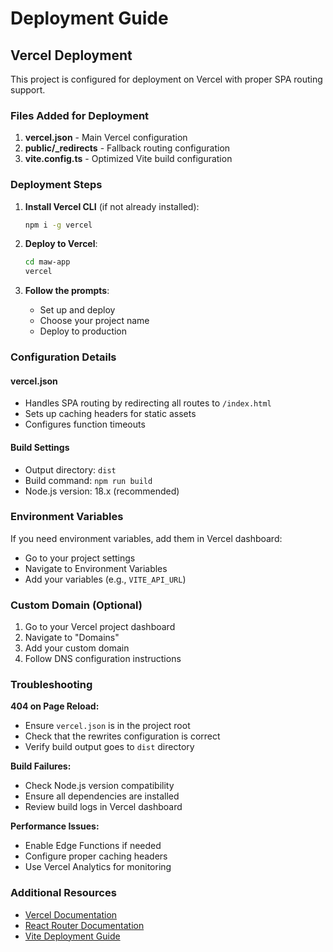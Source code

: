 # Deployment Guide

## Vercel Deployment

This project is configured for deployment on Vercel with proper SPA routing support.

### Files Added for Deployment

1. **vercel.json** - Main Vercel configuration
2. **public/_redirects** - Fallback routing configuration
3. **vite.config.ts** - Optimized Vite build configuration

### Deployment Steps

1. **Install Vercel CLI** (if not already installed):
   ```bash
   npm i -g vercel
   ```

2. **Deploy to Vercel**:
   ```bash
   cd maw-app
   vercel
   ```

3. **Follow the prompts**:
   - Set up and deploy
   - Choose your project name
   - Deploy to production

### Configuration Details

#### vercel.json
- Handles SPA routing by redirecting all routes to `/index.html`
- Sets up caching headers for static assets
- Configures function timeouts

#### Build Settings
- Output directory: `dist`
- Build command: `npm run build`
- Node.js version: 18.x (recommended)

### Environment Variables

If you need environment variables, add them in Vercel dashboard:
- Go to your project settings
- Navigate to Environment Variables
- Add your variables (e.g., `VITE_API_URL`)

### Custom Domain (Optional)

1. Go to your Vercel project dashboard
2. Navigate to "Domains"
3. Add your custom domain
4. Follow DNS configuration instructions

### Troubleshooting

**404 on Page Reload:**
- Ensure `vercel.json` is in the project root
- Check that the rewrites configuration is correct
- Verify build output goes to `dist` directory

**Build Failures:**
- Check Node.js version compatibility
- Ensure all dependencies are installed
- Review build logs in Vercel dashboard

**Performance Issues:**
- Enable Edge Functions if needed
- Configure proper caching headers
- Use Vercel Analytics for monitoring

### Additional Resources

- [Vercel Documentation](https://vercel.com/docs)
- [React Router Documentation](https://reactrouter.com/en/main)
- [Vite Deployment Guide](https://vitejs.dev/guide/static-deploy.html) 